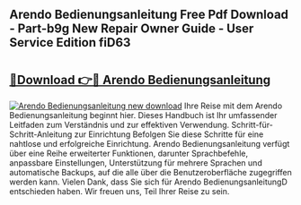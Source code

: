 ## Arendo Bedienungsanleitung Free Pdf Download - Part-b9g New Repair Owner Guide - User Service Edition fiD63

# <h2><a href="http://df47c0.blite.top/?on=Arendo+Bedienungsanleitung">🔗Download 👉🔴 Arendo Bedienungsanleitung</a></h2>

[![Arendo Bedienungsanleitung new download](https://i.imgur.com/lujVjoI.png)](http://df47c0.blite.top/?on=Arendo+Bedienungsanleitung)
Ihre Reise mit dem Arendo Bedienungsanleitung beginnt hier. Dieses Handbuch ist Ihr umfassender Leitfaden zum Verständnis und zur effektiven Verwendung. Schritt-für-Schritt-Anleitung zur Einrichtung Befolgen Sie diese Schritte für eine nahtlose und erfolgreiche Einrichtung. Arendo Bedienungsanleitung verfügt über eine Reihe erweiterter Funktionen, darunter Sprachbefehle, anpassbare Einstellungen, Unterstützung für mehrere Sprachen und automatische Backups, auf die alle über die Benutzeroberfläche zugegriffen werden kann. Vielen Dank, dass Sie sich für Arendo BedienungsanleitungD entschieden haben. Wir freuen uns, Teil Ihrer Reise zu sein.
